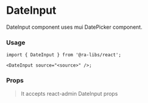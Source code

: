 # DateInput

DateInput component uses mui DatePicker component.

### Usage

```tsx
import { DateInput } from '@ra-libs/react';

<DateInput source="<source>" />;
```

### Props

> It accepts react-admin DateInput props
